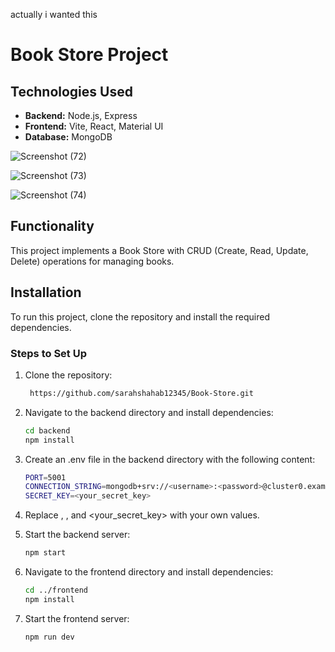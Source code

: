 actually i wanted this

# Book Store Project

## Technologies Used

- **Backend:** Node.js, Express
- **Frontend:** Vite, React, Material UI
- **Database:** MongoDB

![Screenshot (72)](https://github.com/user-attachments/assets/de3e7869-780b-45c7-a01b-e813ad90df2b)

![Screenshot (73)](https://github.com/user-attachments/assets/2c4118b1-95f2-413d-bea7-18ce3ec2b399)

![Screenshot (74)](https://github.com/user-attachments/assets/abc51fd2-2635-41d6-998b-b0dc7cd6f518)

## Functionality

This project implements a Book Store with CRUD (Create, Read, Update, Delete) operations for managing books.

## Installation

To run this project, clone the repository and install the required dependencies.

### Steps to Set Up

1. Clone the repository:
   ```bash
    https://github.com/sarahshahab12345/Book-Store.git

2. Navigate to the backend directory and install dependencies:
    ```bash
   cd backend
   npm install 

3. Create an .env file in the backend directory with the following content:
     ```bash
   PORT=5001
   CONNECTION_STRING=mongodb+srv://<username>:<password>@cluster0.example.mongodb.net/Express_API
   SECRET_KEY=<your_secret_key>

4. Replace <username>, <password>, and <your_secret_key> with your own values.

5. Start the backend server:
     ```bash
     npm start

6. Navigate to the frontend directory and install dependencies:
      ```bash
    cd ../frontend
    npm install

7. Start the frontend server:
   ```bash
   npm run dev



